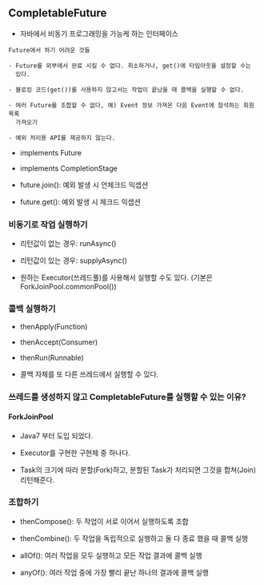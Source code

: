 ## CompletableFuture
- 자바에서 비동기 프로그래밍을 가능케 하는 인터페이스
```
Future에서 하기 어려운 것들

- Future를 외부에서 완료 시킬 수 없다. 취소하거나, get()에 타임아웃을 설정할 수는
  있다.
  
- 블로킹 코드(get())를 사용하지 않고서는 작업이 끝났을 때 콜백을 실행할 수 없다.

- 여러 Future를 조합할 수 없다, 예) Event 정보 가져온 다음 Event에 참석하는 회원 목록
  가져오기
  
- 예외 처리용 API를 제공하지 않는다.
```

- implements Future

- implements CompletionStage

- future.join(): 예외 발생 시 언체크드 익셉션

- future.get(): 예외 발생 시  체크드 익셉션

### 비동기로 작업 실행하기
- 리턴값이 없는 경우: runAsync()

- 리턴값이 있는 경우: supplyAsync()

- 원하는 Executor(쓰레드풀)를 사용해서 실행할 수도 있다. (기본은ForkJoinPool.commonPool())

### 콜백 실행하기
- thenApply(Function)

- thenAccept(Consumer)

- thenRun(Runnable)

- 콜백 자체를 또 다른 쓰레드에서 실행할 수 있다.

### 쓰레드를 생성하지 않고 CompletableFuture를 실행할 수 있는 이유?

#### ForkJoinPool
- Java7 부터 도입 되었다.

- Executor를 구현한 구현체 중 하나다.

- Task의 크기에 따라 분할(Fork)하고, 분할된 Task가 처리되면 그것을 합쳐(Join) 리턴해준다.

### 조합하기
- thenCompose(): 두 작업이 서로 이어서 실행하도록 조합

- thenCombine(): 두 작업을 독립적으로 실행하고 둘 다 종료 했을 때 콜백 실행

- allOf(): 여러 작업을 모두 실행하고 모든 작업 결과에 콜백 실행

- anyOf(): 여러 작업 중에 가장 빨리 끝난 하나의 결과에 콜백 실행 